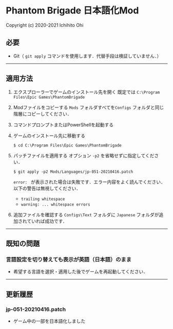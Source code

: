 # Phantom Brigade 日本語化Mod

Copyright (c) 2020-2021 Ichihito Ohi

## 必要
- Git（ `git apply` コマンドを使用します．代替手段は検証していません．）

---
## 適用方法
1. エクスプローラーでゲームのインストール先を開く
    既定では `C:\Program Files\Epic Games\PhantomBrigade`

2. Modファイルをコピーする
    `Mods` フォルダすべてを`Configs` フォルダと同じ階層にコピーしてください．

3. コマンドプロンプトまたはPowerShellを起動する

4. ゲームのインストール先に移動する
    ```
    $ cd C:\Program Files\Epic Games\PhantomBrigade
    ```

5. パッチファイルを適用する
    オプション `-p2` を省略せずに指定してください．
    ```
    $ git apply -p2 Mods/Languages/jp-051-20210416.patch
    ```
    `error: ` が表示された場合は失敗です．エラー内容をよく読んでください．
    以下の警告は無視してください．
    - `trailing whitespace`
    - `warning: ... whitespace errors`

6. 追加ファイルを確認する
    `Configs\Text` フォルダに `Japanese` フォルダが追加されていれば成功です．

---
## 既知の問題
### 言語設定を切り替えても表示が英語（日本語）のまま
- 希望する言語を選択・適用した後でゲームを再起動してください．

---
## 更新履歴
### jp-051-20210416.patch
- ゲーム中の一部を日本語化しました

